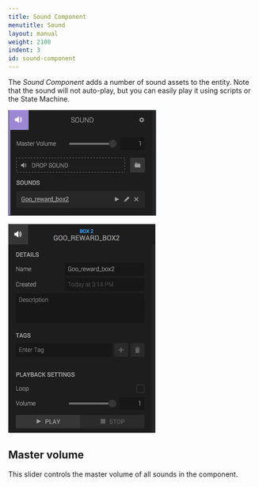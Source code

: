 ```yaml
---
title: Sound Component
menutitle: Sound
layout: manual
weight: 2100
indent: 3
id: sound-component
---
```

The *Sound Component* adds a number of sound assets to the entity. Note that the sound will not auto-play, but you can easily play it using scripts or the State Machine.

![Sound Component panel](sound-component.png)

![Sound Component panel](sound-panel.png)

## Master volume

This slider controls the master volume of all sounds in the component.